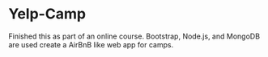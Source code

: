 # Yelp-Camp
Finished this as part of an online course. Bootstrap, Node.js, and MongoDB are used create a AirBnB like web app for camps. 
